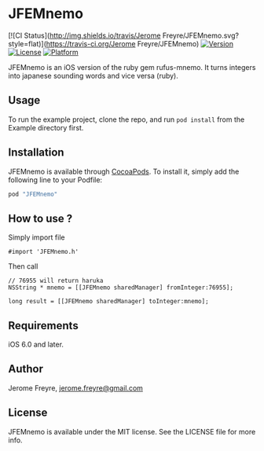 # JFEMnemo

[![CI Status](http://img.shields.io/travis/Jerome Freyre/JFEMnemo.svg?style=flat)](https://travis-ci.org/Jerome Freyre/JFEMnemo)
[![Version](https://img.shields.io/cocoapods/v/JFEMnemo.svg?style=flat)](http://cocoapods.org/pods/JFEMnemo)
[![License](https://img.shields.io/cocoapods/l/JFEMnemo.svg?style=flat)](http://cocoapods.org/pods/JFEMnemo)
[![Platform](https://img.shields.io/cocoapods/p/JFEMnemo.svg?style=flat)](http://cocoapods.org/pods/JFEMnemo)

JFEMnemo is an iOS version of the ruby gem rufus-mnemo. It turns integers into japanese sounding words and vice versa (ruby).

## Usage

To run the example project, clone the repo, and run `pod install` from the Example directory first.


## Installation

JFEMnemo is available through [CocoaPods](http://cocoapods.org). To install
it, simply add the following line to your Podfile:

```ruby
pod "JFEMnemo"
```


## How to use ?

Simply import file


```objc
#import 'JFEMnemo.h'
```

Then call

```objc
// 76955 will return haruka
NSString * mnemo = [[JFEMnemo sharedManager] fromInteger:76955];

long result = [[JFEMnemo sharedManager] toInteger:mnemo];
```


## Requirements

iOS 6.0 and later.


## Author

Jerome Freyre, jerome.freyre@gmail.com

## License

JFEMnemo is available under the MIT license. See the LICENSE file for more info.

